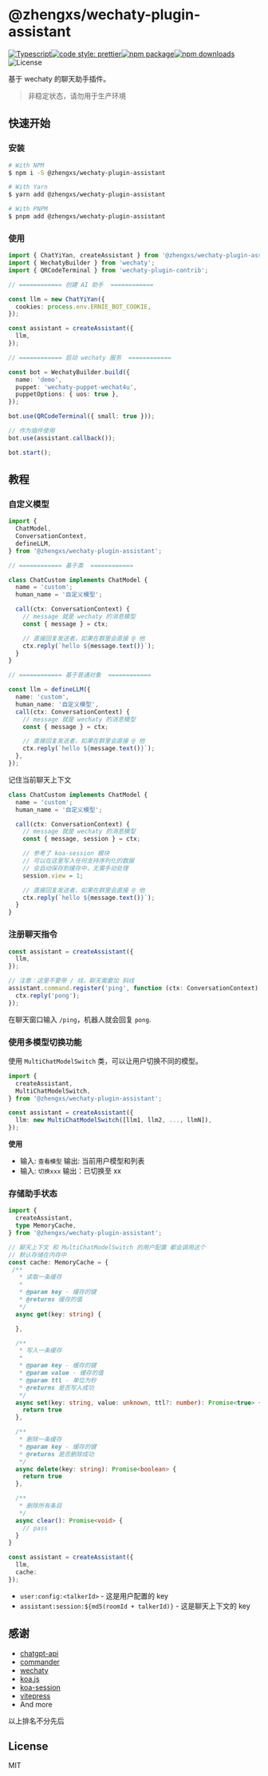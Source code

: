 # @zhengxs/wechaty-plugin-assistant

[![Typescript](https://img.shields.io/badge/lang-typescript-informational?style=flat-square)](https://www.typescriptlang.org)[![code style: prettier](https://img.shields.io/badge/code_style-prettier-ff69b4.svg?style=flat-square)](https://github.com/prettier/prettier)[![npm package](https://img.shields.io/npm/v/@zhengxs/wechaty-plugin-assistant.svg?style=flat-square)](https://www.npmjs.com/package/@zhengxs/wechaty-plugin-assistant)[![npm downloads](https://img.shields.io/npm/dt/@zhengxs/wechaty-plugin-assistant.svg?style=flat-square)](https://www.npmjs.com/package/@zhengxs/wechaty-plugin-assistant)![License](https://img.shields.io/npm/l/@zhengxs/wechaty-plugin-assistant.svg?style=flat-square)

基于 wechaty 的聊天助手插件。

> 非稳定状态，请勿用于生产环境

## 快速开始

### 安装

```sh
# With NPM
$ npm i -S @zhengxs/wechaty-plugin-assistant

# With Yarn
$ yarn add @zhengxs/wechaty-plugin-assistant

# With PNPM
$ pnpm add @zhengxs/wechaty-plugin-assistant
```

### 使用

```ts
import { ChatYiYan, createAssistant } from '@zhengxs/wechaty-plugin-assistant';
import { WechatyBuilder } from 'wechaty';
import { QRCodeTerminal } from 'wechaty-plugin-contrib';

// ============ 创建 AI 助手  ============

const llm = new ChatYiYan({
  cookies: process.env.ERNIE_BOT_COOKIE,
});

const assistant = createAssistant({
  llm,
});

// ============ 启动 wechaty 服务  ============

const bot = WechatyBuilder.build({
  name: 'demo',
  puppet: 'wechaty-puppet-wechat4u',
  puppetOptions: { uos: true },
});

bot.use(QRCodeTerminal({ small: true }));

// 作为插件使用
bot.use(assistant.callback());

bot.start();
```

## 教程

### 自定义模型

```ts
import {
  ChatModel,
  ConversationContext,
  defineLLM,
} from '@zhengxs/wechaty-plugin-assistant';

// ============ 基于类  ============

class ChatCustom implements ChatModel {
  name = 'custom';
  human_name = '自定义模型';

  call(ctx: ConversationContext) {
    // message 就是 wechaty 的消息模型
    const { message } = ctx;

    // 直接回复发送者，如果在群里会直接 @ 他
    ctx.reply(`hello ${message.text()}`);
  }
}

// ============ 基于普通对象  ============

const llm = defineLLM({
  name: 'custom',
  human_name: '自定义模型',
  call(ctx: ConversationContext) {
    // message 就是 wechaty 的消息模型
    const { message } = ctx;

    // 直接回复发送者，如果在群里会直接 @ 他
    ctx.reply(`hello ${message.text()}`);
  },
});
```

记住当前聊天上下文

```ts
class ChatCustom implements ChatModel {
  name = 'custom';
  human_name = '自定义模型';

  call(ctx: ConversationContext) {
    // message 就是 wechaty 的消息模型
    const { message, session } = ctx;

    // 参考了 koa-session 模块
    // 可以在这里写入任何支持序列化的数据
    // 会自动保存到缓存中，无需手动处理
    session.view = 1;

    // 直接回复发送者，如果在群里会直接 @ 他
    ctx.reply(`hello ${message.text()}`);
  }
}
```

### 注册聊天指令

```ts
const assistant = createAssistant({
  llm,
});

// 注意：这里不要带 / 线，聊天需要加 斜线
assistant.command.register('ping', function (ctx: ConversationContext) {
  ctx.reply('pong');
});
```

在聊天窗口输入 `/ping`，机器人就会回复 `pong`.

### 使用多模型切换功能

使用 `MultiChatModelSwitch` 类，可以让用户切换不同的模型。

```ts
import {
  createAssistant,
  MultiChatModelSwitch,
} from '@zhengxs/wechaty-plugin-assistant';

const assistant = createAssistant({
  llm: new MultiChatModelSwitch([llm1, llm2, ..., llmN]),
});
```

**使用**

- 输入: `查看模型`
  输出: 当前用户模型和列表
- 输入: `切换xxx`
  输出：已切换至 xx

### 存储助手状态

```ts
import {
  createAssistant,
  type MemoryCache,
} from '@zhengxs/wechaty-plugin-assistant';

// 聊天上下文 和 MultiChatModelSwitch 的用户配置 都会调用这个
// 默认存储在内存中
const cache: MemoryCache = {
 /**
   * 读取一条缓存
   *
   * @param key - 缓存的键
   * @returns 缓存的值
   */
  async get(key: string) {

  },

  /**
   * 写入一条缓存
   *
   * @param key - 缓存的键
   * @param value - 缓存的值
   * @param ttl - 单位为秒
   * @returns 是否写入成功
   */
  async set(key: string, value: unknown, ttl?: number): Promise<true> {
    return true
  },

  /**
   * 删除一条缓存
   * @param key - 缓存的键
   * @returns 是否删除成功
   */
  async delete(key: string): Promise<boolean> {
    return true
  },

  /**
   * 删除所有条目
   */
  async clear(): Promise<void> {
    // pass
  }
}

const assistant = createAssistant({
  llm,
  cache:
});
```

- `user:config:<talkerId>` - 这是用户配置的 key
- `assistant:session:${md5(roomId + talkerId)}` - 这是聊天上下文的 key

## 感谢

- [chatgpt-api](https://github.com/transitive-bullshit/chatgpt-api)
- [commander](https://github.com/tj/commander.js)
- [wechaty](https://github.com/wechaty/wechaty)
- [koa.js](https://github.com/koajs/koa)
- [koa-session](https://github.com/koajs/session)
- [vitepress](https://github.com/vuejs/vitepress)
- And more

以上排名不分先后

## License

MIT
